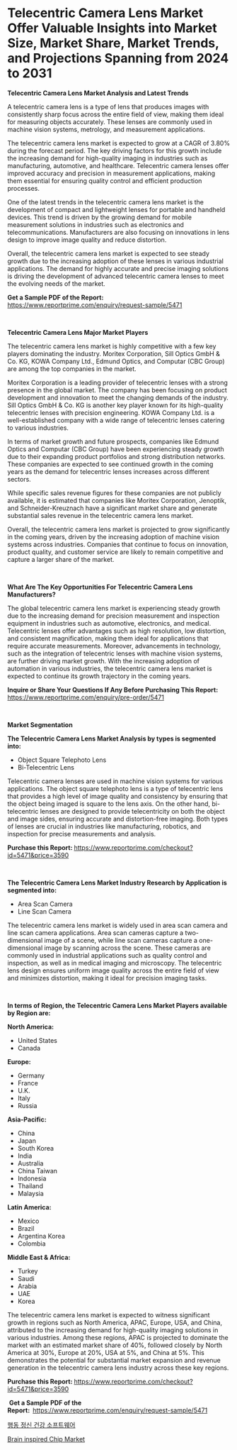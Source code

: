 <p><h1>Telecentric Camera Lens Market Offer Valuable Insights into Market Size, Market Share, Market Trends, and Projections Spanning from 2024 to 2031</h1></p><p><strong>Telecentric Camera Lens Market Analysis and Latest Trends</strong></p>
<p><p>A telecentric camera lens is a type of lens that produces images with consistently sharp focus across the entire field of view, making them ideal for measuring objects accurately. These lenses are commonly used in machine vision systems, metrology, and measurement applications.</p><p>The telecentric camera lens market is expected to grow at a CAGR of 3.80% during the forecast period. The key driving factors for this growth include the increasing demand for high-quality imaging in industries such as manufacturing, automotive, and healthcare. Telecentric camera lenses offer improved accuracy and precision in measurement applications, making them essential for ensuring quality control and efficient production processes.</p><p>One of the latest trends in the telecentric camera lens market is the development of compact and lightweight lenses for portable and handheld devices. This trend is driven by the growing demand for mobile measurement solutions in industries such as electronics and telecommunications. Manufacturers are also focusing on innovations in lens design to improve image quality and reduce distortion.</p><p>Overall, the telecentric camera lens market is expected to see steady growth due to the increasing adoption of these lenses in various industrial applications. The demand for highly accurate and precise imaging solutions is driving the development of advanced telecentric camera lenses to meet the evolving needs of the market.</p></p>
<p><strong>Get a Sample PDF of the Report:&nbsp;</strong> <a href="https://www.reportprime.com/enquiry/request-sample/5471">https://www.reportprime.com/enquiry/request-sample/5471</a></p>
<p>&nbsp;</p>
<p><strong>Telecentric Camera Lens Major Market Players</strong></p>
<p><p>The telecentric camera lens market is highly competitive with a few key players dominating the industry. Moritex Corporation, Sill Optics GmbH & Co. KG, KOWA Company Ltd., Edmund Optics, and Computar (CBC Group) are among the top companies in the market.</p><p>Moritex Corporation is a leading provider of telecentric lenses with a strong presence in the global market. The company has been focusing on product development and innovation to meet the changing demands of the industry. Sill Optics GmbH & Co. KG is another key player known for its high-quality telecentric lenses with precision engineering. KOWA Company Ltd. is a well-established company with a wide range of telecentric lenses catering to various industries.</p><p>In terms of market growth and future prospects, companies like Edmund Optics and Computar (CBC Group) have been experiencing steady growth due to their expanding product portfolios and strong distribution networks. These companies are expected to see continued growth in the coming years as the demand for telecentric lenses increases across different sectors.</p><p>While specific sales revenue figures for these companies are not publicly available, it is estimated that companies like Moritex Corporation, Jenoptik, and Schneider-Kreuznach have a significant market share and generate substantial sales revenue in the telecentric camera lens market.</p><p>Overall, the telecentric camera lens market is projected to grow significantly in the coming years, driven by the increasing adoption of machine vision systems across industries. Companies that continue to focus on innovation, product quality, and customer service are likely to remain competitive and capture a larger share of the market.</p></p>
<p>&nbsp;</p>
<p><strong>What Are The Key Opportunities For Telecentric Camera Lens Manufacturers?</strong></p>
<p><p>The global telecentric camera lens market is experiencing steady growth due to the increasing demand for precision measurement and inspection equipment in industries such as automotive, electronics, and medical. Telecentric lenses offer advantages such as high resolution, low distortion, and consistent magnification, making them ideal for applications that require accurate measurements. Moreover, advancements in technology, such as the integration of telecentric lenses with machine vision systems, are further driving market growth. With the increasing adoption of automation in various industries, the telecentric camera lens market is expected to continue its growth trajectory in the coming years.</p></p>
<p><strong>Inquire or Share Your Questions If Any Before Purchasing This Report:</strong> <a href="https://www.reportprime.com/enquiry/pre-order/5471">https://www.reportprime.com/enquiry/pre-order/5471</a></p>
<p>&nbsp;</p>
<p><strong>Market Segmentation</strong></p>
<p><strong>The Telecentric Camera Lens Market Analysis by types is segmented into:</strong></p>
<p><ul><li>Object Square Telephoto Lens</li><li>Bi-Telecentric Lens</li></ul></p>
<p><p>Telecentric camera lenses are used in machine vision systems for various applications. The object square telephoto lens is a type of telecentric lens that provides a high level of image quality and consistency by ensuring that the object being imaged is square to the lens axis. On the other hand, bi-telecentric lenses are designed to provide telecentricity on both the object and image sides, ensuring accurate and distortion-free imaging. Both types of lenses are crucial in industries like manufacturing, robotics, and inspection for precise measurements and analysis.</p></p>
<p><strong>Purchase this Report:&nbsp;</strong><a href="https://www.reportprime.com/checkout?id=5471&price=3590">https://www.reportprime.com/checkout?id=5471&price=3590</a></p>
<p>&nbsp;</p>
<p><strong>The Telecentric Camera Lens Market Industry Research by Application is segmented into:</strong></p>
<p><ul><li>Area Scan Camera</li><li>Line Scan Camera</li></ul></p>
<p><p>The telecentric camera lens market is widely used in area scan camera and line scan camera applications. Area scan cameras capture a two-dimensional image of a scene, while line scan cameras capture a one-dimensional image by scanning across the scene. These cameras are commonly used in industrial applications such as quality control and inspection, as well as in medical imaging and microscopy. The telecentric lens design ensures uniform image quality across the entire field of view and minimizes distortion, making it ideal for precision imaging tasks.</p></p>
<p>&nbsp;</p>
<p><strong>In terms of Region, the Telecentric Camera Lens Market Players available by Region are:</strong></p>
<p>
    <p> <strong> North America: </strong>
        <ul>
            <li>United States</li>
            <li>Canada</li>
        </ul>
        </p> 
    <p> <strong> Europe: </strong>
        <ul>
            <li>Germany</li>
            <li>France</li>
            <li>U.K.</li>
            <li>Italy</li>
            <li>Russia</li>
        </ul>
        </p> 
    <p> <strong> Asia-Pacific: </strong>
        <ul>
            <li>China</li>
            <li>Japan</li>
            <li>South Korea</li>
            <li>India</li>
            <li>Australia</li>
            <li>China Taiwan</li>
            <li>Indonesia</li>
            <li>Thailand</li>
            <li>Malaysia</li>
        </ul>
        </p> 
    <p> <strong> Latin America: </strong>
        <ul>
            <li>Mexico</li>
            <li>Brazil</li>
            <li>Argentina Korea</li>
            <li>Colombia</li>
        </ul>
        </p> 
    <p> <strong> Middle East & Africa: </strong>
        <ul>
            <li>Turkey</li>
            <li>Saudi</li>
            <li>Arabia</li>
            <li>UAE</li>
            <li>Korea</li>
        </ul>
    </p>
    </p>
<p><p>The telecentric camera lens market is expected to witness significant growth in regions such as North America, APAC, Europe, USA, and China, attributed to the increasing demand for high-quality imaging solutions in various industries. Among these regions, APAC is projected to dominate the market with an estimated market share of 40%, followed closely by North America at 30%, Europe at 20%, USA at 5%, and China at 5%. This demonstrates the potential for substantial market expansion and revenue generation in the telecentric camera lens industry across these key regions.</p></p>
<p><strong>Purchase this Report: </strong><a href="https://www.reportprime.com/checkout?id=5471&price=3590">https://www.reportprime.com/checkout?id=5471&price=3590</a></p>
<p>&nbsp;<strong>Get a Sample PDF of the Report:&nbsp;&nbsp;</strong><a href="https://www.reportprime.com/enquiry/request-sample/5471">https://www.reportprime.com/enquiry/request-sample/5471</a></p>
<p><strong></strong></p>
<p><p><a href="https://github.com/sougarounis/Market-Research-Report-List-3/blob/main/199188114459.md">행동 정신 건강 소프트웨어</a></p><p><a href="https://github.com/RichRobinson5/Market-Research-Report-List-4/blob/main/brain-inspired-chip-market.md">Brain inspired Chip Market</a></p></p>
